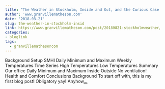 ```yaml
---
title: "The Weather in Stockholm, Inside and Out, and the Curious Case of Summer 2018"
author: 'www.granvillematheson.com'
date: '2018-08-21'
slug: the-weather-in-stockholm-insid
link: https://www.granvillematheson.com/post/20180821-stockholmweather/
categories:
- bloglink
tags:
  - granvillemathesoncom
---
```


Background Setup SMHI Daily Minimum and Maximum Weekly Temperatures Time Series High Temperatures Low Temperatures Summary Our office Daily Minimum and Maximum Inside Outside No ventilation! Health and Comfort Conclusions Background To start off with, this is my first blog post! Obligatory yay! Anyhow[... <i class="fas fa-external-link-alt"></i>](https://www.granvillematheson.com/post/20180821-stockholmweather/)

